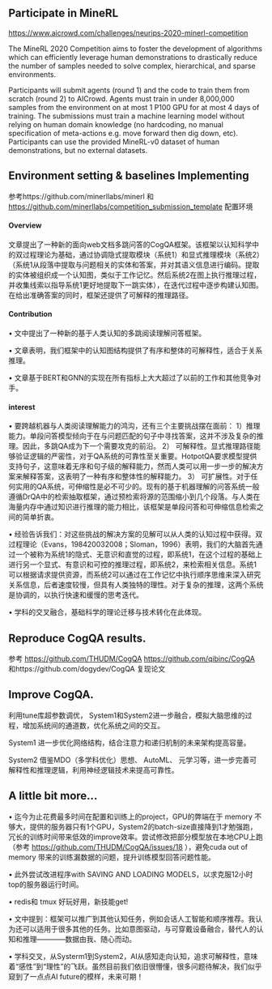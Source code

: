 ## Participate in MineRL 
https://www.aicrowd.com/challenges/neurips-2020-minerl-competition 

The MineRL 2020 Competition aims to foster the development of algorithms which can efficiently leverage human demonstrations to drastically reduce the number of samples needed to solve complex, hierarchical, and sparse environments. 

Participants will submit agents (round 1) and the code to train them from scratch (round 2) to AICrowd. Agents must train in under 8,000,000 samples from the environment on at most 1 P100 GPU for at most 4 days of training. The submissions must train a machine learning model without relying on human domain knowledge (no hardcoding, no manual specification of meta-actions e.g. move forward then dig down, etc). Participants can use the provided MineRL-v0 dataset of human demonstrations, but no external datasets.

## Environment setting & baselines Implementing

参考https://github.com/minerllabs/minerl 和 https://github.com/minerllabs/competition_submission_template 配置环境



#### Overview

文章提出了一种新的面向web文档多跳问答的CogQA框架。该框架以认知科学中的双过程理论为基础，通过协调隐式提取模块（系统1）和显式推理模块（系统2）（系统1从段落中提取与问题相关的实体和答案，并对其语义信息进行编码。提取的实体被组织成一个认知图，类似于工作记忆。然后系统2在图上执行推理过程，并收集线索以指导系统1更好地提取下一跳实体），在迭代过程中逐步构建认知图。在给出准确答案的同时，框架还提供了可解释的推理路径。
#### Contribution

• 文中提出了一种新的基于人类认知的多跳阅读理解问答框架。

• 文章表明，我们框架中的认知图结构提供了有序和整体的可解释性，适合于关系推理。

• 文章基于BERT和GNN的实现在所有指标上大大超过了以前的工作和其他竞争对手。

#### interest

• 要跨越机器与人类阅读理解能力的鸿沟，还有三个主要挑战摆在面前：
1）推理能力。单段问答模型倾向于在与问题匹配的句子中寻找答案，这并不涉及复杂的推理。因此，多跳QA成为下一个需要攻克的前沿。
2） 可解释性。显式推理路径能够验证逻辑的严密性，对于QA系统的可靠性至关重要。HotpotQA要求模型提供支持句子，这意味着无序和句子级的解释能力，然而人类可以用一步一步的解决方案来解释答案，这表明了一种有序和整体性的解释能力。
3） 可扩展性。对于任何实用的QA系统，可伸缩性是必不可少的。现有的基于机器理解的问答系统一般遵循DrQA中的检索抽取框架，通过预检索将源的范围缩小到几个段落。与人类在海量内存中通过知识进行推理的能力相比，该框架是单段问答和可伸缩信息检索之间的简单折衷。

• 经验告诉我们：对这些挑战的解决方案的见解可以从人类的认知过程中获得。双过程理论（Evans，198420032008；Sloman，1996）表明，我们的大脑首先通过一个被称为系统1的隐式、无意识和直觉的过程，即系统1，在这个过程的基础上进行另一个显式、有意识和可控的推理过程，即系统2，来检索相关信息。系统1可以根据请求提供资源，而系统2可以通过在工作记忆中执行顺序思维来深入研究关系信息，后者速度较慢，但具有人类独特的理性。对于复杂的推理，这两个系统是协调的，以执行快速和缓慢的思考迭代。

• 学科的交叉融合，基础科学的理论迁移与技术转化在此体现。

## Reproduce CogQA results.

参考 https://github.com/THUDM/CogQA https://github.com/qibinc/CogQA 和https://github.com/dogydev/CogQA 复现论文


## Improve CogQA.
利用tune库超参数调优，
System1和System2进一步融合，模拟大脑思维的过程，增加系统间的通道数，优化系统之间的交互。

System1 进一步优化网络结构，结合注意力和递归机制的未来架构提高容量。

System2 借鉴MDO（多学科优化）思想、
AutoML、
元学习等，进一步完善可解释性和推理逻辑，利用神经逻辑技术来提高可靠性。

## A little bit more...

• 迄今为止花费最多时间在配置和训练上的project，GPU的弊端在于 memory 不够大，提供的服务器只有1个GPU，System2的batch-size直接降到1才勉强跑，冗长的训练时间带来低效的improve效率。尝试修改把部分模型放在本地CPU上跑（参考 https://github.com/THUDM/CogQA/issues/18 ），避免cuda out of memory 带来的训练漏数据的问题，提升训练模型回答问题性能。

• 此外尝试改进程序with SAVING AND LOADING MODELS，以求克服12小时top的服务器运行时间。

• redis和 tmux 好玩好用，新技能get!

• 文中提到：框架可以推广到其他认知任务，例如会话人工智能和顺序推荐。我认为还可以适用于很多其他的任务。比如意图驱动，与可穿戴设备融合，替代人的认知和推理————数据由我、随心而动。

• 学科交叉，从Systerm1到System2，AI从感知走向认知，追求可解释性，意味着“感性”到“理性”的飞跃。虽然目前我们依旧很懵懂，很多问题待解决，我们似乎窥到了一点点AI future的模样，未来可期！

